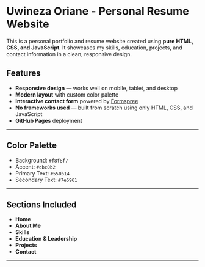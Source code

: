 # Uwineza Oriane - Personal Resume Website

This is a personal portfolio and resume website created using **pure HTML, CSS, and JavaScript**. It showcases my skills, education, projects, and contact information in a clean, responsive design.


##  Features

-  **Responsive design** — works well on mobile, tablet, and desktop
-  **Modern layout** with custom color palette
-  **Interactive contact form** powered by [Formspree](https://formspree.io/)
-  **No frameworks used** — built from scratch using only HTML, CSS, and JavaScript
-  **GitHub Pages** deployment

---

##  Color Palette

- Background: `#f8f8f7`
- Accent: `#cbc0b2`
- Primary Text: `#550b14`
- Secondary Text: `#7e6961`

---

## Sections Included

- **Home**
- **About Me**
- **Skills**
- **Education & Leadership**
- **Projects**
- **Contact**

---



